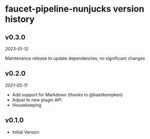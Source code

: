 faucet-pipeline-nunjucks version history
========================================

v0.3.0
------

_2023-01-12_

Maintenance release to update dependencies; no significant changes


v0.2.0
------

_2021-05-11_

* Add support for Markdown (thanks to @bastikempken)
* Adjust to new plugin API
* Housekeeping


v0.1.0
------

* Initial Version
